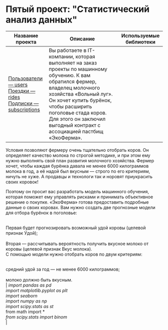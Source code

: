 # Пятый проект: "Статистический анализ данных"

| Название проекта | Описание | Используемые библиотеки |
|------------------|----------|--------------------------|
| [Пользователи — users](users_go.csv)<br>[Поездки — rides](rides_go.csv)<br>[Подписки — subscriptions](subscriptions_go.csv) | Вы работаете в IT-компании, которая выполняет на заказ проекты по машинному обучению. К вам обратился фермер, владелец молочного хозяйства «Вольный луг». Он хочет купить бурёнок, чтобы расширить поголовье стада коров. Для этого он заключил выгодный контракт с ассоциацией пастбищ «ЭкоФерма».

Условия позволяют фермеру очень тщательно отобрать коров. Он определяет качество молока по строгой методике, и при этом ему нужно выполнять свой план развития молочного хозяйства. Фермер хочет, чтобы каждая бурёнка давала не менее 6000 килограммов молока в год, а её надой был вкусным — строго по его критериям, ничуть не хуже. А продавцы и технологи так и норовят приукрасить своих коровок!

Поэтому он просит вас разработать модель машинного обучения, которая поможет ему управлять рисками и принимать объективное решение о покупке. «ЭкоФерма» готова предоставить подробные данные о своих коровах. Вам нужно создать две прогнозные модели для отбора бурёнок в поголовье:

<br>Первая будет прогнозировать возможный удой коровы (целевой признак Удой);<br>
<br>Вторая — рассчитывать вероятность получить вкусное молоко от коровы (целевой признак Вкус молока).<br>
С помощью модели нужно отобрать коров по двум критериям:

<br>средний удой за год — не менее 6000 килограммов;<br>
<br>молоко должно быть вкусным.<br>| *import pandas as pd* <br> *import matplotlib.pyplot as plt*<br>*import seaborn*<br>*import numpy as np*<br>*import scipy.stats as st*<br>from math import *<br>*from scipy.stats import binom*<br>|

